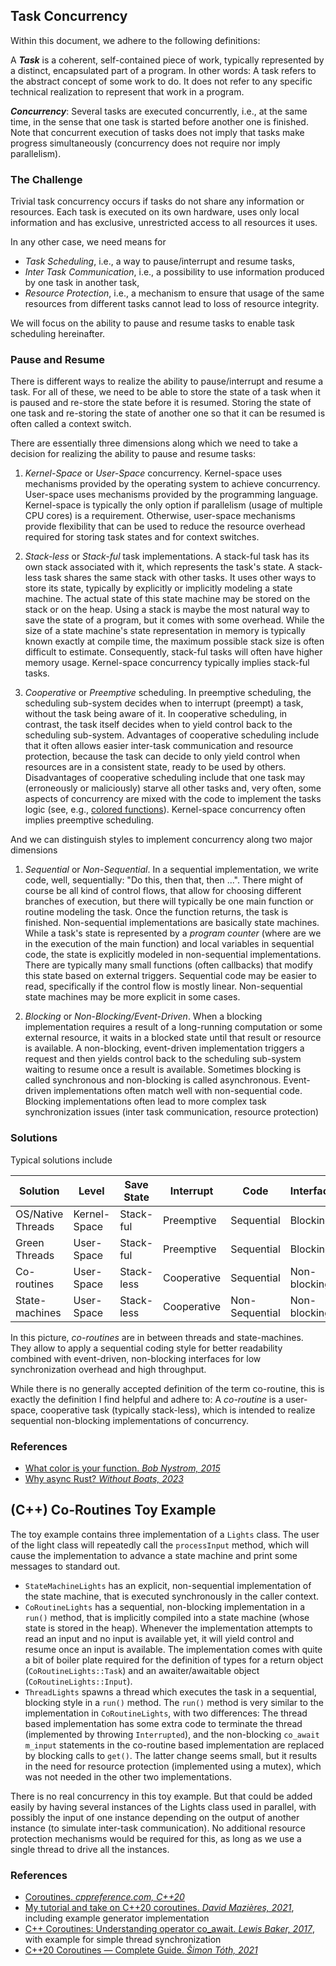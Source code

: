 ## Task Concurrency

Within this document, we adhere to the following definitions:

A _**Task**_ is a coherent, self-contained piece of work, typically represented by a distinct, encapsulated part of a program. In other words: A task refers to the abstract concept of some work to do. It does not refer to any specific technical realization to represent that work in a program.

_**Concurrency**_: Several tasks are executed concurrently, i.e., at the same time, in the sense that one task is started before another one is finished. Note that concurrent execution of tasks does not imply that tasks make progress simultaneously (concurrency does not require nor imply parallelism). 


### The Challenge

Trivial task concurrency occurs if tasks do not share any information or resources. Each task is executed on its own hardware, uses only local information and has exclusive, unrestricted access to all resources it uses.

In any other case, we need means for

* _Task Scheduling_, i.e., a way to pause/interrupt and resume tasks,
* _Inter Task Communication_, i.e., a possibility to use information produced by one task in another task,
* _Resource Protection_, i.e., a mechanism to ensure that usage of the same resources from different tasks cannot lead to loss of resource integrity.

We will focus on the ability to pause and resume tasks to enable task scheduling hereinafter.


### Pause and Resume

There is different ways to realize the ability to pause/interrupt and resume a task. For all of these, we need to be able to store the state of a task when it is paused and re-store the state before it is resumed. Storing the state of one task and re-storing the state of another one so that it can be resumed is often called a context switch.

There are essentially three dimensions along which we need to take a decision for realizing the ability to pause and resume tasks:

1) _Kernel-Space_ or _User-Space_ concurrency. Kernel-space uses mechanisms provided by the operating system to achieve concurrency. User-space uses mechanisms provided by the programming language. Kernel-space is typically the only option if parallelism (usage of multiple CPU cores) is a requirement. Otherwise, user-space mechanisms provide flexibility that can be used to reduce the resource overhead required for storing task states and for context switches.

2) _Stack-less_ or _Stack-ful_ task implementations. A stack-ful task has its own stack associated with it, which represents the task's state. A stack-less task shares the same stack with other tasks. It uses other ways to store its state, typically by explicitly or implicitly modeling a state machine. The actual state of this state machine may be stored on the stack or on the heap. Using a stack is maybe the most natural way to save the state of a program, but it comes with some overhead. While the size of a state machine's state representation in memory is typically known exactly at compile time, the maximum possible stack size is often difficult to estimate. Consequently, stack-ful tasks will often have higher memory usage. Kernel-space concurrency typically implies stack-ful tasks.

3) _Cooperative_ or _Preemptive_ scheduling. In preemptive scheduling, the scheduling sub-system decides when to interrupt (preempt) a task, without the task being aware of it. In cooperative scheduling, in contrast, the task itself decides when to yield control back to the scheduling sub-system. Advantages of cooperative scheduling include that it often allows easier inter-task communication and resource protection, because the task can decide to only yield control when resources are in a consistent state, ready to be used by others. Disadvantages of cooperative scheduling include that one task may (erroneously or maliciously) starve all other tasks and, very often, some aspects of concurrency are mixed with the code to implement the tasks logic (see, e.g., [colored functions](https://journal.stuffwithstuff.com/2015/02/01/what-color-is-your-function/)). Kernel-space concurrency often implies preemptive scheduling.

And we can distinguish styles to implement concurrency along two major dimensions

1) _Sequential_ or _Non-Sequential_. In a sequential implementation, we write code, well, sequentially: "Do this, then that, then ...". There might of course be all kind of control flows, that allow for choosing different branches of execution, but there will typically be one main function or routine modeling the task. Once the function returns, the task is finished. Non-sequential implementations are basically state machines. While a task's state is represented by a _program counter_ (where are we in the execution of the main function) and local variables in sequential code, the state is explicitly modeled in non-sequential implementations. There are typically many small functions (often callbacks) that modify this state based on external triggers. Sequential code may be easier to read, specifically if the control flow is mostly linear. Non-sequential state machines may be more explicit in some cases.

2) _Blocking_ or _Non-Blocking/Event-Driven_. When a blocking implementation requires a result of a long-running computation or some external resource, it waits in a blocked state until that result or resource is available. A non-blocking, event-driven implementation triggers a request and then yields control back to the scheduling sub-system waiting to resume once a result is available. Sometimes blocking is called synchronous and non-blocking is called asynchronous. Event-driven implementations often match well with non-sequential code. Blocking implementations often lead to more complex task synchronization issues (inter task communication, resource protection)


### Solutions

Typical solutions include

| Solution          | Level        | Save State | Interrupt   | Code           | Interfaces   |
| ----------------- | ------------ | ---------- | ----------- | -------------- | ------------ |
| OS/Native Threads | Kernel-Space | Stack-ful  | Preemptive  | Sequential     | Blocking     | 
| Green Threads     | User-Space   | Stack-ful  | Preemptive  | Sequential     | Blocking     |
| Co-routines       | User-Space   | Stack-less | Cooperative | Sequential     | Non-blocking |
| State-machines    | User-Space   | Stack-less | Cooperative | Non-Sequential | Non-blocking |

In this picture, _co-routines_ are in between threads and state-machines. They allow to apply a sequential coding style for better readability combined with event-driven, non-blocking interfaces for low synchronization overhead and high throughput.

While there is no generally accepted definition of the term co-routine, this is exactly the definition I find helpful and adhere to: A _co-routine_ is a user-space, cooperative task (typically stack-less), which is intended to realize sequential non-blocking implementations of concurrency.


### References

* [What color is your function. _Bob Nystrom, 2015_](https://journal.stuffwithstuff.com/2015/02/01/what-color-is-your-function/)
* [Why async Rust? _Without Boats, 2023_](https://without.boats/blog/why-async-rust/)


## (C++) Co-Routines Toy Example

The toy example contains three implementation of a `Lights` class. The user of the light class will repeatedly call the `processInput` method, which will cause the implementation to advance a state machine and print some messages to standard out.

* `StateMachineLights` has an explicit, non-sequential implementation of the state machine, that is executed synchronously in the caller context. 
* `CoRoutineLights` has a sequential, non-blocking implementation in a `run()` method, that is implicitly compiled into a state machine (whose state is stored in the heap). Whenever the implementation attempts to read an input and no input is available yet, it will yield control and resume once an input is available. The implementation comes with quite a bit of boiler plate required for the definition of types for a return object (`CoRoutineLights::Task`) and an awaiter/awaitable object (`CoRoutineLights::Input`).
* `ThreadLights` spawns a thread which executes the task in a sequential, blocking style in a `run()` method. The `run()` method is very similar to the implementation in `CoRoutineLights`, with two differences: The thread based implementation has some extra code to terminate the thread (implemented by throwing `Interrupted`), and the non-blocking `co_await m_input` statements in the co-routine based implementation are replaced by blocking calls to `get()`. The latter change seems small, but it results in the need for resource protection (implemented using a mutex), which was not needed in the other two implementations.

There is no real concurrency in this toy example. But that could be added easily by having several instances of the Lights class used in parallel, with possibly the input of one instance depending on the output of another instance (to simulate inter-task communication). No additional resource protection mechanisms would be required for this, as long as we use a single thread to drive all the instances.

### References

* [Coroutines. _cppreference.com, C++20_](https://en.cppreference.com/w/cpp/language/coroutines)
* [My tutorial and take on C++20 coroutines. _David Mazières, 2021_](https://www.scs.stanford.edu/~dm/blog/c++-coroutines.html), including example generator implementation
* [C++ Coroutines: Understanding operator co_await. _Lewis Baker, 2017_](https://lewissbaker.github.io/2017/11/17/understanding-operator-co-await), with example for simple thread synchronization
* [C++20 Coroutines — Complete Guide. _Šimon Tóth, 2021_](https://itnext.io/c-20-coroutines-complete-guide-7c3fc08db89d)
